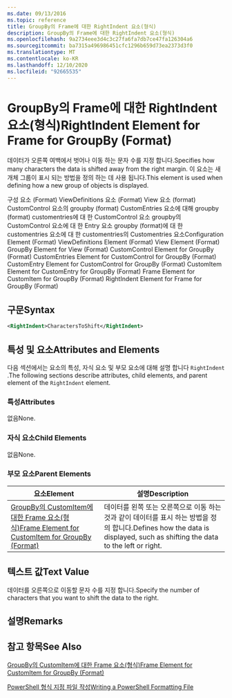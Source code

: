 ```yaml
---
ms.date: 09/13/2016
ms.topic: reference
title: GroupBy의 Frame에 대한 RightIndent 요소(형식)
description: GroupBy의 Frame에 대한 RightIndent 요소(형식)
ms.openlocfilehash: 9a2734eee3d4c3c27fa6fa7db7ce47fa126304a6
ms.sourcegitcommit: ba7315a496986451cfc1296b659d73ea2373d3f0
ms.translationtype: MT
ms.contentlocale: ko-KR
ms.lasthandoff: 12/10/2020
ms.locfileid: "92665535"
---
```

# <a name="rightindent-element-for-frame-for-groupby-format"></a><span data-ttu-id="6e866-103">GroupBy의 Frame에 대한 RightIndent 요소(형식)</span><span class="sxs-lookup"><span data-stu-id="6e866-103">RightIndent Element for Frame for GroupBy (Format)</span></span>

<span data-ttu-id="6e866-104">데이터가 오른쪽 여백에서 벗어나 이동 하는 문자 수를 지정 합니다.</span><span class="sxs-lookup"><span data-stu-id="6e866-104">Specifies how many characters the data is shifted away from the right margin.</span></span> <span data-ttu-id="6e866-105">이 요소는 새 개체 그룹이 표시 되는 방법을 정의 하는 데 사용 됩니다.</span><span class="sxs-lookup"><span data-stu-id="6e866-105">This element is used when defining how a new group of objects is displayed.</span></span>

<span data-ttu-id="6e866-106">구성 요소 (Format) ViewDefinitions 요소 (Format) View 요소 (format) CustomControl 요소의 groupby (format) CustomEntries 요소에 대해 groupby (format) customentries에 대 한 CustomControl 요소 groupby의 CustomControl 요소에 대 한 Entry 요소 groupby (format)에 대 한 customentries 요소에 대 한 customentries의 Customentries 요소</span><span class="sxs-lookup"><span data-stu-id="6e866-106">Configuration Element (Format) ViewDefinitions Element (Format) View Element (Format) GroupBy Element for View (Format) CustomControl Element for GroupBy (Format) CustomEntries Element for CustomControl for GroupBy (Format) CustomEntry Element for CustomControl for GroupBy (Format) CustomItem Element for CustomEntry for GroupBy (Format) Frame Element for CustomItem for GroupBy (Format) RightIndent Element for Frame for GroupBy (Format)</span></span>

## <a name="syntax"></a><span data-ttu-id="6e866-107">구문</span><span class="sxs-lookup"><span data-stu-id="6e866-107">Syntax</span></span>

```xml
<RightIndent>CharactersToShift</RightIndent>
```

## <a name="attributes-and-elements"></a><span data-ttu-id="6e866-108">특성 및 요소</span><span class="sxs-lookup"><span data-stu-id="6e866-108">Attributes and Elements</span></span>

<span data-ttu-id="6e866-109">다음 섹션에서는 요소의 특성, 자식 요소 및 부모 요소에 대해 설명 합니다 `RightIndent` .</span><span class="sxs-lookup"><span data-stu-id="6e866-109">The following sections describe attributes, child elements, and parent element of the `RightIndent` element.</span></span>

### <a name="attributes"></a><span data-ttu-id="6e866-110">특성</span><span class="sxs-lookup"><span data-stu-id="6e866-110">Attributes</span></span>

<span data-ttu-id="6e866-111">없음</span><span class="sxs-lookup"><span data-stu-id="6e866-111">None.</span></span>

### <a name="child-elements"></a><span data-ttu-id="6e866-112">자식 요소</span><span class="sxs-lookup"><span data-stu-id="6e866-112">Child Elements</span></span>

<span data-ttu-id="6e866-113">없음</span><span class="sxs-lookup"><span data-stu-id="6e866-113">None.</span></span>

### <a name="parent-elements"></a><span data-ttu-id="6e866-114">부모 요소</span><span class="sxs-lookup"><span data-stu-id="6e866-114">Parent Elements</span></span>

|<span data-ttu-id="6e866-115">요소</span><span class="sxs-lookup"><span data-stu-id="6e866-115">Element</span></span>|<span data-ttu-id="6e866-116">설명</span><span class="sxs-lookup"><span data-stu-id="6e866-116">Description</span></span>|
|-------------|-----------------|
|[<span data-ttu-id="6e866-117">GroupBy의 CustomItem에 대한 Frame 요소(형식)</span><span class="sxs-lookup"><span data-stu-id="6e866-117">Frame Element for CustomItem for GroupBy (Format)</span></span>](./frame-element-for-customitem-for-groupby-format.md)|<span data-ttu-id="6e866-118">데이터를 왼쪽 또는 오른쪽으로 이동 하는 것과 같이 데이터를 표시 하는 방법을 정의 합니다.</span><span class="sxs-lookup"><span data-stu-id="6e866-118">Defines how the data is displayed, such as shifting the data to the left or right.</span></span>|

## <a name="text-value"></a><span data-ttu-id="6e866-119">텍스트 값</span><span class="sxs-lookup"><span data-stu-id="6e866-119">Text Value</span></span>

<span data-ttu-id="6e866-120">데이터를 오른쪽으로 이동할 문자 수를 지정 합니다.</span><span class="sxs-lookup"><span data-stu-id="6e866-120">Specify the number of characters that you want to shift the data to the right.</span></span>

## <a name="remarks"></a><span data-ttu-id="6e866-121">설명</span><span class="sxs-lookup"><span data-stu-id="6e866-121">Remarks</span></span>

## <a name="see-also"></a><span data-ttu-id="6e866-122">참고 항목</span><span class="sxs-lookup"><span data-stu-id="6e866-122">See Also</span></span>

[<span data-ttu-id="6e866-123">GroupBy의 CustomItem에 대한 Frame 요소(형식)</span><span class="sxs-lookup"><span data-stu-id="6e866-123">Frame Element for CustomItem for GroupBy (Format)</span></span>](./frame-element-for-customitem-for-groupby-format.md)

[<span data-ttu-id="6e866-124">PowerShell 형식 지정 파일 작성</span><span class="sxs-lookup"><span data-stu-id="6e866-124">Writing a PowerShell Formatting File</span></span>](./writing-a-powershell-formatting-file.md)
